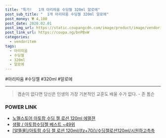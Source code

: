 ```yaml
--- 
title: "특가!   1개 아리따움 수딩젤 320ml 알로에" 
post_sub_title: "  1개 아리따움 수딩젤 320ml 알로에" 
post_money: ₩ 4,100 
post_date: 2020.02.01 
post_img_url: https://static.coupangcdn.com/image/product/image/vendoritem/2017/06/26/3173710852/e5c4c5f5-5729-4e40-aed3-284452f748fa.jpg 
post_link_url: https://coupa.ng/bnPBxW 
categories: 
  - vendoritem 
tags: 
  - 아리따움 
  - 수딩젤 
  - 320ml 
  - 알로에 
--- 
```

  #아리따움 #수딩젤 #320ml #알로에 
<hr> 

> 겸손이 없다면 당신은 인생의 가장 기본적인 교훈도 배울 수가 없다. - 존 톰슨 


### POWER LINK

* <a href="https://blog.naver.com/an0733/221785187461" target="_blank">노멜스토어 아토팜 수딩 젤 로션 120ml 에멀젼</a>
* <a href="https://blog.naver.com/santokki14/221785121710" target="_blank">생활 / 아토팜수딩젤 베스트 ~49위</a>
* <a href="https://blog.naver.com/fasyy4321/221785141841" target="_blank">[알뜰몰]/아토팜 수딩 젤 로션 120ml/(fz+70/)/수딩젤로션120ml/시원하고촉촉</a>
